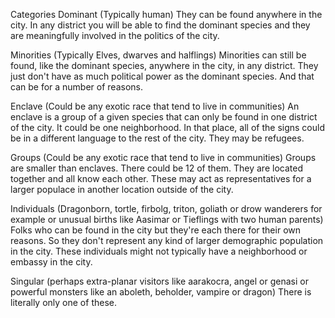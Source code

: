Categories Dominant (Typically human) They can be found anywhere in the city. In any district you will be able to find the dominant species and they are meaningfully involved in the politics of the city.

Minorities (Typically Elves, dwarves and halflings) Minorities can still be found, like the dominant species, anywhere in the city, in any district. They just don't have as much political power as the dominant species. And that can be for a number of reasons.

Enclave (Could be any exotic race that tend to live in communities) An enclave is a group of a given species that can only be found in one district of the city. It could be one neighborhood. In that place, all of the signs could be in a different language to the rest of the city. They may be refugees.

Groups (Could be any exotic race that tend to live in communities) Groups are smaller than enclaves. There could be 12 of them. They are located together and all know each other. These may act as representatives for a larger populace in another location outside of the city.

Individuals (Dragonborn, tortle, firbolg, triton, goliath or drow wanderers for example or unusual births like Aasimar or Tieflings with two human parents) Folks who can be found in the city but they're each there for their own reasons. So they don't represent any kind of larger demographic population in the city. These individuals might not typically have a neighborhood or embassy in the city.

Singular (perhaps extra-planar visitors like aarakocra, angel or genasi or powerful monsters like an aboleth, beholder, vampire or dragon) There is literally only one of these.